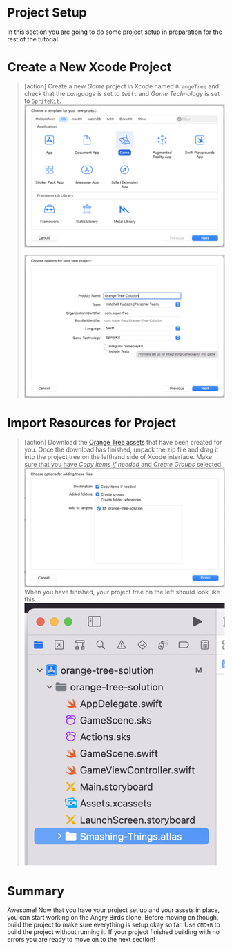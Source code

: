 # Project Setup

In this section you are going to do some project setup in preparation for the rest of the tutorial.

# Create a New Xcode Project

> [action]
> Create a new *Game* project in Xcode named `OrangeTree` and check that the *Language* is set
> to `Swift` and *Game Technology* is set to `SpriteKit`.
> ![Xcode new project](./assets/new_project_1.png)
>
> ![Xcode new project](./assets/new_project_2.png)

# Import Resources for Project

> [action]
> Download the [Orange Tree assets](../assets.atlas.zip)
> that have been created for you.
> Once the download has finished, unpack the zip file and drag it into the project tree on the
> lefthand side of Xcode interface. Make sure that you have *Copy items if needed* and *Create Groups* selected.
> ![Adding assets](./assets/add_assets.png)
> When you have finished, your project tree on the left should look like this.
> ![Project tree](./assets/project_tree.png)

# Summary

Awesome! Now that you have your project set up and your assets in place, you can start 
working on the Angry Birds clone. Before moving on though, build the project to make sure
everything is setup okay so far. Use `CMD+B` to build the project without running it. 
If your project finished building with no errors you are ready to move on to the next section!
